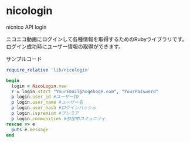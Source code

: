 nicologin
=========

nicnico API login

ニコニコ動画にログインして各種情報を取得するためのRubyライブラリです。
ログイン成功時にユーザー情報の取得ができます。

サンプルコード

```ruby:sample.rb
require_relative 'lib/nicologin'

begin
  login = NicoLogin.new
  r = login.start "YourEmail@hogehoge.com", "YourPassword"
  p login.user_id #ユーザーID
  p login.user_name #ユーザー名
  p login.user_hash #ログインハッシュ
  p login.ispremium #プレミア
  p login.communities #参加中コミュニティ
rescue => e
  puts e.message
end
```


